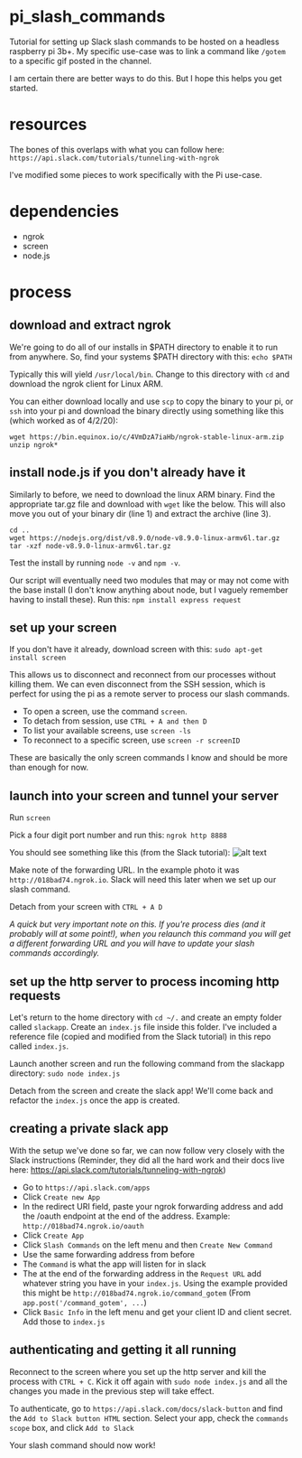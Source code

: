 # pi_slash_commands
Tutorial for setting up Slack slash commands to be hosted on a headless raspberry pi 3b+. My specific use-case was to link a command like `/gotem` to a specific gif posted in the channel.

I am certain there are better ways to do this. But I hope this helps you get started.

# resources
The bones of this overlaps with what you can follow here: 
`https://api.slack.com/tutorials/tunneling-with-ngrok`

I've modified some pieces to work specifically with the Pi use-case.

# dependencies
* ngrok
* screen
* node.js

# process
## download and extract ngrok
We're going to do all of our installs in $PATH directory to enable it to run from anywhere. So, find your systems $PATH directory with this:
`echo $PATH`

Typically this will yield `/usr/local/bin`. Change to this directory with `cd` and download the ngrok client for Linux ARM. 

You can either download locally and use `scp` to copy the binary to your pi, or `ssh` into your pi and download the binary directly using something like this (which worked as of 4/2/20):

```
wget https://bin.equinox.io/c/4VmDzA7iaHb/ngrok-stable-linux-arm.zip
unzip ngrok*
```

## install node.js if you don't already have it
Similarly to before, we need to download the linux ARM binary. Find the appropriate tar.gz file and download with `wget` like the below. This will also move you out of your binary dir (line 1) and extract the archive (line 3).

```
cd ..
wget https://nodejs.org/dist/v8.9.0/node-v8.9.0-linux-armv6l.tar.gz
tar -xzf node-v8.9.0-linux-armv6l.tar.gz
```
Test the install by running `node -v` and `npm -v`.

Our script will eventually need two modules that may or may not come with the base install (I don't know anything about node, but I vaguely remember having to install these). Run this:
`npm install express request` 

## set up your screen
If you don't have it already, download screen with this:
`sudo apt-get install screen`

This allows us to disconnect and reconnect from our processes without killing them. We can even disconnect from the SSH session, which is perfect for using the pi as a remote server to process our slash commands.

* To open a screen, use the command `screen`. 
* To detach from session, use `CTRL + A and then D`
* To list your available screens, use `screen -ls`
* To reconnect to a specific screen, use `screen -r screenID`

These are basically the only screen commands I know and should be more than enough for now.

## launch into your screen and tunnel your server
Run `screen`

Pick a four digit port number and run this:
`ngrok http 8888` 

You should see something like this (from the Slack tutorial):
![alt text](https://a.slack-edge.com/80588/img/api/articles/ngrok-running.png "Slack reference")

Make note of the forwarding URL. In the example photo it was `http://018bad74.ngrok.io`. Slack will need this later when we set up our slash command.

Detach from your screen with `CTRL + A D`

*A quick but very important note on this. If you're process dies (and it probably will at some point!), when you relaunch this command you will get a different forwarding URL and you will have to update your slash commands accordingly.*

## set up the http server to process incoming http requests
Let's return to the home directory with `cd ~/.` and create an empty folder called `slackapp`. Create an `index.js` file inside this folder. I've included a reference file (copied and modified from the Slack tutorial) in this repo called `index.js`.

Launch another screen and run the following command from the slackapp directory: `sudo node index.js`

Detach from the screen and create the slack app! We'll come back and refactor the `index.js` once the app is created.

## creating a private slack app
With the setup we've done so far, we can now follow very closely with the Slack instructions (Reminder, they did all the hard work and their docs live here: https://api.slack.com/tutorials/tunneling-with-ngrok)

* Go to `https://api.slack.com/apps`
* Click `Create new App`
* In the redirect URI field, paste your ngrok forwarding address and add the /oauth endpoint at the end of the address. Example: `http://018bad74.ngrok.io/oauth`
* Click `Create App`
* Click `Slash Commands` on the left menu and then `Create New Command`
 * Use the same forwarding address from before
 * The `Command` is what the app will listen for in slack
 * The at the end of the forwarding address in the `Request URL` add whatever string you have in your `index.js`. Using the example provided this might be `http://018bad74.ngrok.io/command_gotem`
(From `app.post('/command_gotem', ...`)
* Click `Basic Info` in the left menu and get your client ID and client secret. Add those to `index.js`

## authenticating and getting it all running
Reconnect to the screen where you set up the http server and kill the process with `CTRL + C`. Kick it off again with `sudo node index.js` and all the changes you made in the previous step will take effect.

To authenticate, go to `https://api.slack.com/docs/slack-button`  and find the `Add to Slack button HTML` section. Select your app, check the `commands scope` box, and click `Add to Slack`

Your slash command should now work!